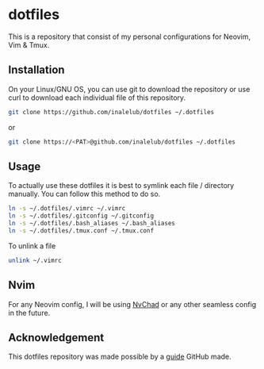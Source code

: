 # dotfiles
This is a repository that consist of my personal configurations for Neovim, Vim & Tmux.

## Installation
On your Linux/GNU OS, you can use git to download the repository or use curl to download each individual file of this repository.
```bash
git clone https://github.com/inalelub/dotfiles ~/.dotfiles
```
or

```bash
git clone https://<PAT>@github.com/inalelub/dotfiles ~/.dotfiles
```

## Usage
To actually use these dotfiles it is best to symlink each file / directory manually. You can follow this method to do so.

```bash
ln -s ~/.dotfiles/.vimrc ~/.vimrc
ln -s ~/.dotfiles/.gitconfig ~/.gitconfig
ln -s ~/.dotfiles/.bash_aliases ~/.bash_aliases
ln -s ~/.dotfiles/.tmux.conf ~/.tmux.conf
```
To unlink a file

```bash
unlink ~/.vimrc
```

## Nvim
For any Neovim config, I will be using [NvChad](https://nvchad.com) or any other seamless config in the future.

## Acknowledgement
This dotfiles repository was made possible by a [guide](https://dotfiles.github.io/) GitHub made.
